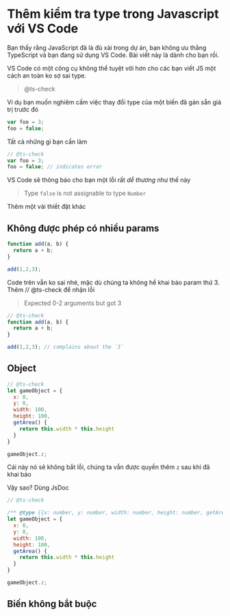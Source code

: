 # Thêm kiểm tra type trong Javascript với VS Code



Bạn thấy rằng JavaScript đã là đủ xài trong dự án, bạn không ưu thằng TypeScript và bạn đang sử dụng VS Code. Bài viết này là dành cho bạn rồi.



VS Code có một công cụ không thể tuyệt vời hơn cho các bạn viết JS một cách an toàn ko sợ sai type.

> @ts-check



Ví dụ bạn muốn nghiêm cấm việc thay đổi type của một biến đã gán sẵn giá trị trước đó

```js
var foo = 3;
foo = false;
```

Tất cả những gì bạn cần làm

```js
// @ts-check
var foo = 3;
foo = false; // indicates error
```

VS Code sẽ thông báo cho bạn một lỗi rất *dễ thương* như thế này

> Type `false` is not assignable to type `Number`

Thêm một vài thiết đặt khác

## Không được phép có nhiều params

```js
function add(a, b) {
  return a + b;
}

add(1,2,3);
```



Code trên vẫn ko sai nhé, mặc dù chúng ta không hề khai báo param thứ 3. Thêm // @ts-check để nhận lỗi

> Expected 0-2 arguments but got 3

```js
// @ts-check
function add(a, b) {
  return a + b;
}

add(1,2,3); // complains about the `3`
```

## Object

```js
// @ts-check
let gameObject = {
  x: 0,
  y: 0,
  width: 100,
  height: 100,
  getArea() {
    return this.width * this.height
  }
}

gameObject.z;
```



Cái này nó sẽ không bắt lỗi, chúng ta vẫn được quyền thêm `z` sau khi đã khai báo

Vậy sao? Dùng JsDoc

```js
// @ts-check

/** @type {{x: number, y: number, width: number, height: number, getArea: Function }} */
let gameObject = {
  x: 0,
  y: 0,
  width: 100,
  height: 100,
  getArea() {
    return this.width * this.height
  }
}

gameObject.z;
```

## Biến không bắt buộc

